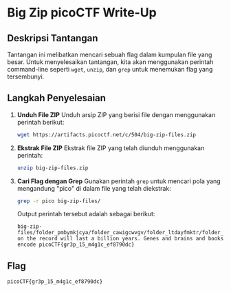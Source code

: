 # Big Zip picoCTF Write-Up

## Deskripsi Tantangan
Tantangan ini melibatkan mencari sebuah flag dalam kumpulan file yang besar. Untuk menyelesaikan tantangan, kita akan menggunakan perintah command-line seperti `wget`, `unzip`, dan `grep` untuk menemukan flag yang tersembunyi.

## Langkah Penyelesaian

1. **Unduh File ZIP**
   Unduh arsip ZIP yang berisi file dengan menggunakan perintah berikut:
   ```bash
   wget https://artifacts.picoctf.net/c/504/big-zip-files.zip
   ```

2. **Ekstrak File ZIP**
   Ekstrak file ZIP yang telah diunduh menggunakan perintah:
   ```bash
   unzip big-zip-files.zip
   ```

3. **Cari Flag dengan Grep**
   Gunakan perintah `grep` untuk mencari pola yang mengandung "pico" di dalam file yang telah diekstrak:
   ```bash
   grep -r pico big-zip-files/
   ```
   Output perintah tersebut adalah sebagai berikut:
   ```
   big-zip-files/folder_pmbymkjcya/folder_cawigcwvgv/folder_ltdayfmktr/folder_fnpfclfyee/whzxrpivpqld.txt:information on the record will last a billion years. Genes and brains and books encode picoCTF{gr3p_15_m4g1c_ef8790dc}
   ```

## Flag
```
picoCTF{gr3p_15_m4g1c_ef8790dc}
```